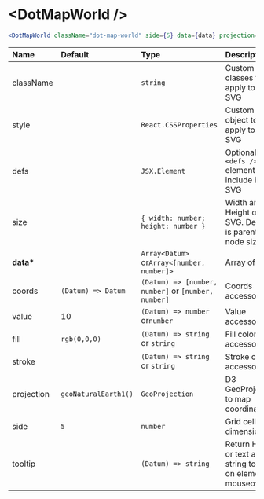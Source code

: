 # \<DotMapWorld \/>

```jsx
<DotMapWorld className="dot-map-world" side={5} data={data} projection={projection} />
```

| Name          | Default              | Type                                                | Description                                                  |
| :------------ | :------------------- | :-------------------------------------------------- | :----------------------------------------------------------- |
| className     |                      | `string`                                            | Custom css classes to apply to the SVG                       |
| style         |                      | `React.CSSProperties`                               | Custom style object to apply to the SVG                      |
| defs          |                      | `JSX.Element`                                       | Optional `<defs />` element to include in the SVG            |
| size          |                      | `{ width: number; height: number }`                 | Width and Height of the SVG. Default is parent node size.    |
| <b>data\*</b> |                      | `Array<Datum>` or`Array<[number, number]>`          | Array of data                                                |
| coords        | `(Datum) => Datum`   | `(Datum) => [number, number]` or `[number, number]` | Coords accessor                                              |
| value         | 10                   | `(Datum) => number` or`number`                      | Value accessor                                               |
| fill          | `rgb(0,0,0)`         | `(Datum) => string` or `string`                     | Fill color accessor                                          |
| stroke        |                      | `(Datum) => string` or `string`                     | Stroke color accessor                                        |
| projection    | `geoNaturalEarth1()` | `GeoProjection`                                     | D3 GeoProjection to map coordinates                          |
| side          | `5`                  | `number`                                            | Grid cell dimension                                          |
| tooltip       |                      | `(Datum) => string`                                 | Return HTML or text as a string to show on element mouseover |
